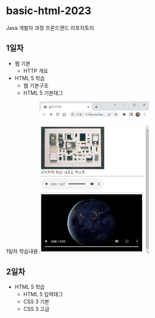 # basic-html-2023
Java 개발자 과정 프론드앤드 리포지토리

## 1일차
- 웹 기본
    - HTTP 개요
- HTML 5 학습
    - 웹 기본구조
    - HTML 5 기본태그

1일차 학습내용
<img src="https://raw.githubusercontent.com/kwlgus/basic-html-2023/main/image/day1.png" width="300">


## 2일차
- HTML 5 학습
    - HTML 5 입력태그
    - CSS 3 기본
    - CSS 3 고급